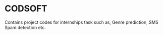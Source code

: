 # CODSOFT
Contains project codes for internships task such as, Genre prediction, SMS Spam detection etc. 
